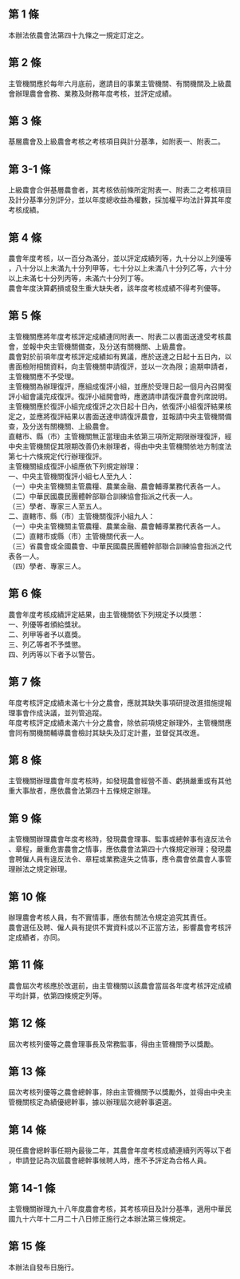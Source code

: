第 1 條
-------
本辦法依農會法第四十九條之一規定訂定之。

第 2 條
-------
主管機關應於每年六月底前，邀請目的事業主管機關、有關機關及上級農  
會辦理農會會務、業務及財務年度考核，並評定成績。

第 3 條
-------
基層農會及上級農會考核之考核項目與計分基準，如附表一、附表二。

第 3-1 條
---------
上級農會合併基層農會者，其考核依前條所定附表一、附表二之考核項目  
及計分基準分別評分，並以年度總收益為權數，採加權平均法計算其年度  
考核成績。

第 4 條
-------
農會年度考核，以一百分為滿分，並以評定成績列等，九十分以上列優等  
，八十分以上未滿九十分列甲等，七十分以上未滿八十分列乙等，六十分  
以上未滿七十分列丙等，未滿六十分列丁等。  
農會年度決算虧損或發生重大缺失者，該年度考核成績不得考列優等。

第 5 條
-------
主管機關應將年度考核評定成績連同附表一、附表二以書面送達受考核農  
會，並報中央主管機關備查，及分送有關機關、上級農會。  
農會對於前項年度考核評定成績如有異議，應於送達之日起十五日內，以  
書面檢附相關資料，向主管機關申請復評，並以一次為限；逾期申請者，  
主管機關應不予受理。  
主管機關為辦理復評，應組成復評小組，並應於受理日起一個月內召開復  
評小組會議完成復評。復評小組開會時，應邀請申請復評農會列席說明。  
主管機關應於復評小組完成復評之次日起十日內，依復評小組復評結果核  
定之，並應將復評結果以書面送達申請復評農會，並報請中央主管機關備  
查，及分送有關機關、上級農會。  
直轄市、縣（市）主管機關無正當理由未依第三項所定期限辦理復評，經  
中央主管機關促其限期改善仍未辦理者，得由中央主管機關依地方制度法  
第七十六條規定代行辦理復評。  
主管機關組成復評小組應依下列規定辦理：  
一、中央主管機關復評小組七人至九人：  
（一）中央主管機關主管農糧、農業金融、農會輔導業務代表各一人。  
（二）中華民國農民團體幹部聯合訓練協會指派之代表一人。  
（三）學者、專家三人至五人。  
二、直轄市、縣（市）主管機關復評小組九人：  
（一）中央主管機關主管農糧、農業金融、農會輔導業務代表各一人。  
（二）直轄市或縣（市）主管機關代表一人。  
（三）省農會或全國農會、中華民國農民團體幹部聯合訓練協會指派之代  
      表各一人。  
（四）學者、專家三人。

第 6 條
-------
農會年度考核成績評定結果，由主管機關依下列規定予以獎懲：  
一、列優等者頒給獎狀。  
二、列甲等者予以嘉獎。  
三、列乙等者不予獎懲。  
四、列丙等以下者予以警告。

第 7 條
-------
年度考核評定成績未滿七十分之農會，應就其缺失事項研提改進措施提報  
理事會作成決議，並列管追蹤。  
年度考核評定成績未滿六十分之農會，除依前項規定辦理外，主管機關應  
會同有關機關輔導農會檢討其缺失及訂定計畫，並督促其改進。

第 8 條
-------
主管機關辦理農會年度考核時，如發現農會經營不善、虧損嚴重或有其他  
重大事故者，應依農會法第四十五條規定辦理。

第 9 條
-------
主管機關辦理農會年度考核時，發現農會理事、監事或總幹事有違反法令  
、章程，嚴重危害農會之情事，應依農會法第四十六條規定辦理；發現農  
會聘僱人員有違反法令、章程或業務違失之情事，應令農會依農會人事管  
理辦法之規定辦理。

第 10 條
--------
辦理農會考核人員，有不實情事，應依有關法令規定追究其責任。  
農會選任及聘、僱人員有提供不實資料或以不正當方法，影響農會考核評  
定成績者，亦同。

第 11 條
--------
農會屆次考核應於改選前，由主管機關以該農會當屆各年度考核評定成績  
平均計算，依第四條規定列等。

第 12 條
--------
屆次考核列優等之農會理事長及常務監事，得由主管機關予以獎勵。

第 13 條
--------
屆次考核列優等之農會總幹事，除由主管機關予以獎勵外，並得由中央主  
管機關核定為績優總幹事，據以辦理屆次總幹事遴選。

第 14 條
--------
現任農會總幹事任期內最後二年，其農會年度考核成績連續列丙等以下者  
，申請登記為次屆農會總幹事候聘人時，應不予評定為合格人員。

第 14-1 條
----------
主管機關辦理九十八年度農會考核，其考核項目及計分基準，適用中華民  
國九十六年十二月二十八日修正施行之本辦法第三條規定。

第 15 條
--------
本辦法自發布日施行。

